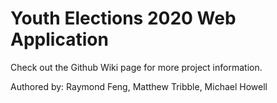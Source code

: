 # Youth Elections 2020 Web Application

Check out the Github Wiki page for more project information.

Authored by: Raymond Feng, Matthew Tribble, Michael Howell
